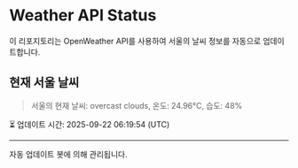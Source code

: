 
# Weather API Status

이 리포지토리는 OpenWeather API를 사용하여 서울의 날씨 정보를 자동으로 업데이트합니다.

## 현재 서울 날씨
> 서울의 현재 날씨: overcast clouds, 온도: 24.96°C, 습도: 48%

⏳ 업데이트 시간: 2025-09-22 06:19:54 (UTC)

---
자동 업데이트 봇에 의해 관리됩니다.
